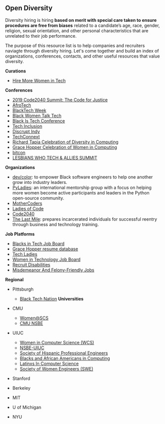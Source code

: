 ## Open Diversity
Diversity hiring is hiring **based on merit with special care taken to ensure procedures are free from biases** related to a candidate’s age, race, gender, religion, sexual orientation, and other personal characteristics that are unrelated to their job performance. 

The purpose of this resource list is to help companies and recruiters naviagte through diversity hiring. Let's come together and build an index of organizations, conferences, contacts, and other useful resources that value diversity. 

**Curations**
 - [Hire More Women in Tech](https://www.hiremorewomenintech.com/)
 
**Conferences**
 - [2019 Code2040 Summit: The Code for Justice](http://www.code2040.org/thesummit)
 - [AfroTech](https://afrotech.com/)
 - [BlackTech Week](http://blacktechweek.com/)
 - [Black Women Talk Tech](https://www.blackwomentalktech.com/)
 - [Black Is Tech Conference](http://blackistechconference.com/)
 - [Tech Inclusion](https://techinclusion.co/)
 - [Discrupt Indy](http://disruptindy.com/)
 - [TechConnext](https://www.blackenterprise.com/techconnext/)
 - [Richard Tapia Celebration of Diversity in Computing](http://www.richardtapia.org/)
 - [Grace Hopper Celebration of Women in Computing](http://gracehopper.org/)
 - [bitcon](https://bitcon.tech/)
 - [LESBIANS WHO TECH & ALLIES SUMMIT](https://lesbianswhotech.org/sanfrancisco2020/)
 
**Organizations**
 - [dev/color](https://www.devcolor.org/about): to empower Black software engineers to help one another grow into industry leaders.
 - [PyLadies](http://www.pyladies.com/): an international mentorship group with a focus on helping more women become active participants and leaders in the Python open-source community. 
 - [MotherCoders](http://www.mothercoders.org/)
 - [Ladies of Code](https://www.ladiesofcode.com/)
 - [Code2040](http://www.code2040.org/)
 - [The Last Mile](https://thelastmile.org/): prepares incarcerated individuals for successful reentry through business and technology training.
 
**Job Platforms**
 - [Blacks in Tech Job Board](https://www.blacksintechnology.net/jobs-board/)
 - [Grace Hopper resume database](https://ghc.anitab.org/resume-database/)
 - [Tech Ladies](https://www.hiretechladies.com/jobs)
 - [Women in Technology Job Board](https://www.womenintechnology.org/job-board)
 - [Recruit Disabilities](http://recruitdisability.org/)
 - [Misdemeanor And Felony-Friendly Jobs](https://www.70millionjobs.com/search)

**Regional**
 - Pittsburgh
   - [Black Tech Nation](https://blacktechnation.com/)
**Universities**
 - CMU
   - [Women@SCS](https://www.women.cs.cmu.edu/)
   - [CMU NSBE](http://www.cmunsbe.com/)
   
 - UIUC
   - [Women in Computer Science (WCS)](http://wcs.illinois.edu/)
   - [NSBE-UIUC](https://students.grainger.illinois.edu/nsbe/home/)
   - [Society of Hispanic Professional Engineers](https://students.grainger.illinois.edu/index.html/?club_url=shpe)
   - [Blacks and African Americans in Computing](http://baac.engr.illinois.edu/)
   - [Latinxs In Computer Science](http://latinoscs.web.illinois.edu/)
   - [Society of Women Engineers (SWE)](https://www.societyofwomenengineers.illinois.edu/)
   
 - Stanford
 
 - Berkeley
 
 - MIT
 
 - U of Michigan
 
 - NYU
